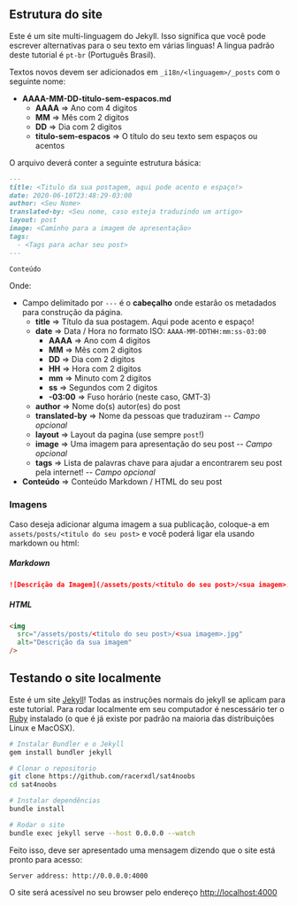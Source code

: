 ## Estrutura do site

Este é um site multi-linguagem do Jekyll. Isso significa que você pode escrever alternativas para o seu texto em várias linguas! A lingua padrão deste tutorial é `pt-br` (Português Brasil).

Textos novos devem ser adicionados em `_i18n/<linguagem>/_posts` com o seguinte nome:

* **AAAA-MM-DD-titulo-sem-espacos.md**
  * **AAAA** => Ano com 4 digitos
  * **MM** => Mês com 2 digitos
  * **DD** => Dia com 2 digitos
  * **titulo-sem-espacos** => O título do seu texto sem espaços ou acentos

O arquivo deverá conter a seguinte estrutura básica:

```markdown
---
title: <Titulo da sua postagem, aqui pode acento e espaço!>
date: 2020-06-10T23:48:29-03:00
author: <Seu Nome>
translated-by: <Seu nome, caso esteja traduzindo um artigo>
layout: post
image: <Caminho para a imagem de apresentação>
tags:
  - <Tags para achar seu post>
---

Conteúdo
```

Onde:

* Campo delimitado por `---` é o **cabeçalho** onde estarão os metadados para construção da página.
  * **title** => Título da sua postagem. Aqui pode acento e espaço!
  * **date** => Data / Hora no formato ISO: `AAAA-MM-DDTHH:mm:ss-03:00`
    * **AAAA** => Ano com 4 digitos
    * **MM** => Mês com 2 digitos
    * **DD** => Dia com 2 digitos
    * **HH** => Hora com 2 digitos
    * **mm** => Minuto com 2 digitos
    * **ss** => Segundos com 2 digitos
    * **-03:00** => Fuso horário (neste caso, GMT-3)
  * **author** => Nome do(s) autor(es) do post
  * **translated-by** => Nome da pessoas que traduziram -- *Campo opcional*
  * **layout** => Layout da pagina (use sempre `post`!)
  * **image** => Uma imagem para apresentação do seu post  -- *Campo opcional*
  * **tags** => Lista de palavras chave para ajudar a encontrarem seu post pela internet! -- *Campo opcional*
* **Conteúdo** => Conteúdo Markdown / HTML do seu post


### Imagens

Caso deseja adicionar alguma imagem a sua publicação, coloque-a em `assets/posts/<titulo do seu post>` e você poderá ligar ela usando markdown ou html:

##### Markdown
```markdown
![Descrição da Imagem](/assets/posts/<titulo do seu post>/<sua imagem>.jpg)
```

##### HTML
```html
<img
  src="/assets/posts/<titulo do seu post>/<sua imagem>.jpg"
  alt="Descrição da sua imagem"
/>
```

## Testando o site localmente

Este é um site [Jekyll](https://jekyllrb.com/)! Todas as instruções normais do jekyll se aplicam para este tutorial. Para rodar localmente em seu computador é nescessário ter o [Ruby](https://www.ruby-lang.org/pt/) instalado (o que é já existe por padrão na maioria das distribuições Linux e MacOSX).

```bash
# Instalar Bundler e o Jekyll
gem install bundler jekyll

# Clonar o repositorio
git clone https://github.com/racerxdl/sat4noobs
cd sat4noobs

# Instalar dependências
bundle install

# Rodar o site
bundle exec jekyll serve --host 0.0.0.0 --watch
```

Feito isso, deve ser apresentado uma mensagem dizendo que o site está pronto para acesso:

```
Server address: http://0.0.0.0:4000
```

O site será acessível no seu browser pelo endereço [http://localhost:4000](http://localhost:4000)
